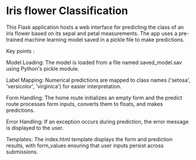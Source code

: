 # Iris flower Classification
This Flask application hosts a web interface for predicting the class of an iris flower based on its sepal and petal measurements. The app uses a pre-trained machine learning model saved in a pickle file to make predictions.

Key points :

Model Loading: The model is loaded from a file named saved_model.sav using Python's pickle module.

Label Mapping: Numerical predictions are mapped to class names ('setosa', 'versicolor', 'virginica') for easier interpretation.

Form Handling: The home route initializes an empty form and the predict route processes form inputs, converts them to floats, and makes predictions.

Error Handling: If an exception occurs during prediction, the error message is displayed to the user.

Templates: The index.html template displays the form and prediction results, with form_values ensuring that user inputs persist across submissions.
